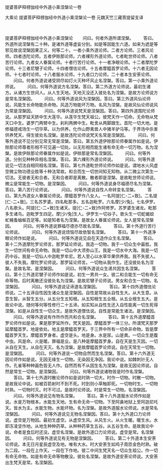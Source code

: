 提婆菩萨释楞伽经中外道小乘涅槃论一卷


大乘论
提婆菩萨释楞伽经中外道小乘涅槃论一卷
元魏天竺三藏菩提留支译


　　

提婆菩萨释楞伽经中外道小乘涅槃论
　　问曰。何者外道所谓涅槃。
　　答曰。外道所说涅槃有二十种。是诸外道等虚妄分别。如是等因能生六道。如来为遮是等邪见故说涅槃因果正义。何等二十。一者小乘外道论师。二者方论师。三者风论师。四者违陀论师。五者伊赊那论师。六者裸形外道论师。七者毗世师论师。八者苦行论师。九者女人眷属论师。十者行苦行论师。十一者净眼论师。十二者摩陀罗论师。十三者尼犍子论师。十四者僧佉论师。十五者摩醯首罗论师。十六者无因论师。十七者时论师。十八者服水论师。十九者口力论师。二十者本生安荼论师。
　　问曰。何者外道说诸受阴尽如灯火灭种坏风止名涅槃。答曰。第一小乘外道论师说。
　　问曰。何等外道说方名涅槃。答曰。第二外道方论师说。最初生诸方。从诸方生世间人。从人生天地。天地灭没还入彼处名为涅槃。是故方论师说方是常名涅槃因。
　　问曰。何等外道说风为涅槃因。答曰。第三外道风仙论师说。风能生长命物能杀命物。风造万物能坏万物。名风为涅槃。是故风仙论师说风为常是涅槃因。
　　问曰。何等外道说梵天是涅槃因。答曰。第四外道围陀论师说。从那罗延天脐中生大莲华。从莲华生梵天祖公。彼梵天作一切命。无命物从梵天口中生。婆罗门两臂中生。刹利两髀中生。毗舍从两脚跟生。首陀一切大地。是修福德戒场生一切华草。以为供养。化作山野禽兽人中猪羊驴马等。于界场中杀害供养梵天。得生彼处名涅槃。是故违陀论师说梵天名常是涅槃因。
　　问曰。何等外道说不见分别见常无常是涅槃。答曰。第五外道伊赊那论师眷属作如是说。伊赊那论师尊者形相不可见遍一切处。以无形相而能生诸有命无命一切万物。名为涅槃。是故伊赊那论师眷属作如是说。伊赊那是常名涅槃因。
　　问曰。何等外道。分别见种种异相名涅槃。答曰。第六裸形外道论师说。
　　问曰。何等外道说见一切法自相同相名涅槃。答曰。第七外道毗世师论师作如是说。谓地水火风虚空微尘物功德业胜等十种法常故。和合而生一切世间知无知物。从二微尘次第生一切法。无彼者无和合者。无和合者即是离散。散者即是涅槃。是故毗世师论师说。微尘是常能生一切物。是涅槃因。
　　问曰。何等外道说身尽福德尽名为涅槃。答曰。第八苦行论师说。
　　问曰。何等外道说自性人命转变名涅槃。
　　答曰。第九外道女人眷属论师说。摩醯首罗作八女人。一名阿提[仁-二+致]。二名提[仁-二+致]。三名苏罗婆。四名毗那多。五名迦毗罗。六名摩[少/兔]。七名伊罗。八名歌头。阿提[仁-二+致]生诸天。提[仁-二+致]作阿修罗。苏罗婆生诸龙。毗那多生诸鸟。迦毗罗生四足。摩[少/兔]生人。伊罗生一切谷子。歌头生一切蛇蝎蚊虻蝇蚤蚰蜒百足等。如是知者名为涅槃。是故女人眷属论师说。女人是常名涅槃因。
　　问曰。何等外道说罪福尽德亦尽故名涅槃。
　　答曰。第十外道行苦行论师说。
　　问曰。何等外道说烦恼尽故依智名涅槃。
　　答曰。第十一外道净眼论师作如是说。
　　问曰。何等外道说见自在天造作众生名涅槃。
　　答曰。第十二外道摩陀罗论师言。那罗延论师说。我造一切物。我于一切众生中最胜。我生一切世间有命无命物。我是一切山中大须弥山王。我是一切水中大海。我是一切药中谷。我是一切仙人中迦毗罗牟尼。若人至心以水草华果供养我。我不失彼人。彼人不失我。摩陀罗论师说。那罗延论师言。一切物从我作生。还没彼处名为涅槃。是故名常。是涅槃因。
　　问曰。何等外道说众生递共因生名涅槃。
　　答曰。第十三外道尼犍子论师作如是说。初生一男共一女。彼二和合能生一切有命无命等物。后时离散还没彼处名为涅槃。是故尼犍子论师说。男女和合生一切物。名涅槃因。
　　问曰。何等外道说证谛道名涅槃因。
　　答曰。第十四外道僧佉论师说。二十五谛自性因生诸众生是涅槃因。自性是常故从自性生大。从大生意。从意生智。从智生五分。从五分生五知根。从五知根生五业根。从五业根生五大。是故论中说。随何等何等性修行二十五谛。如实知从自性生还入自性能离一切生死得涅槃。如是从自性生一切众生。是故外道僧佉说。自性是常能生诸法。是涅槃因。
　　问曰。何等外道说有作所作而共和合名涅槃。
　　答曰。第十五外道摩醯首罗论师作如是说。果是那罗延所作。梵天是因。摩醯首罗一体三分。所谓梵天那罗延摩醯首罗。地是依处。地主是摩醯首罗天。于三界中所有一切命非命物。皆是摩醯首罗天生。摩醯首罗身者。虚空是头。地是身。水是尿。山是粪。一切众生是腹中虫。风是命。火是暖。罪福是业。是八种是摩醯首罗身。自在天是生灭因。一切从自在天生。从自在天灭。名为涅槃。是故摩醯首罗论师说。自在天常生一切物。是涅槃因。
　　问曰。何等外道说一切物自然而生名涅槃。答曰。第十六外道无因论师作如是说。无因无缘生一切物。无染因无净因。我论中说。如棘刺针无人作。孔雀等种种画色皆无人作。自然而有不从因生名为涅槃。是故无因论师说。自然是常生一切物。是涅槃因。
　　问曰。何等外道说诸物皆是时作名涅槃。
　　答曰。第十七外道时散论师作如是说时熟一切大。时作一切物。时散一切物。是故我论中说。如被百箭射时不到不死。时到则小草触即死。一切物时生。一切物时熟。一切物时灭。时不可过。是故时论师说。时是常生一切物。名涅槃因。
　　问曰。何等外道说见有物名涅槃。
　　答曰。第十八外道服水论师作如是说。水是万物根本。水能生天地。生有命无命一切物。下至阿鼻地狱上至阿迦尼吒天。皆水为主。水能生物。水能坏物。名为涅槃。是故外道服水论师说。水是常名涅槃因。
　　问曰。何等外道说见无物名涅槃因。答曰。第十九外道口力论师说。虚空是万物因。最初生虚空。从虚空生风。从风生火。从火生暖。暖生水。水即冻凌坚作地。从地生种种药草。从种种药草生五谷。从五谷生命。是故我论中说。命者是食后时还没。虚空名涅槃。是故外道口力论师说。虚空是常。名涅槃因。
　　问曰。何等外道说见有无物是涅槃因。
　　答曰。第二十外道本生安荼论师说。本无日月星辰虚空及地。唯有大水。时大安荼生如鸡子周匝金色时熟。破为二段。一段在上作天。一段在下作地。彼二中间生梵天名一切众生祖公。作一切有命无命物。如是有命无命等物散没。彼处名涅槃。是故外道安荼论师说。大安荼出生梵天是常。名涅槃因。

 
